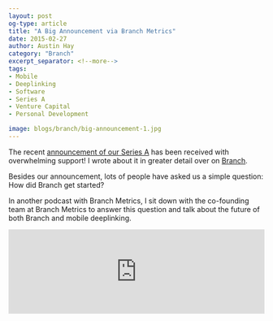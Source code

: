 ```yaml
---
layout: post
og-type: article
title: "A Big Announcement via Branch Metrics"
date: 2015-02-27
author: Austin Hay
category: "Branch"
excerpt_separator: <!--more-->
tags:
- Mobile
- Deeplinking
- Software
- Series A
- Venture Capital
- Personal Development

image: blogs/branch/big-announcement-1.jpg
---
```


The recent [announcement of our Series A](http://techcrunch.com/2015/02/26/branch-metrics-raises-15-million-for-its-smarter-mobile-deep-linking-technology/) has been received with overwhelming support! I wrote about it in greater detail over on [Branch](https://blog.branch.io/where-branch-is-headed/).

Besides our announcement, lots of people have asked us a simple question: How did Branch get started?

In another podcast with Branch Metrics, I sit down with the co-founding team at Branch Metrics to answer this question and talk about the future of both Branch and mobile deeplinking. 

<iframe width="100%" height="166" scrolling="no" frameborder="no" src="https://w.soundcloud.com/player/?url=https%3A//api.soundcloud.com/tracks/193189451&amp;color=ff5500&amp;auto_play=false&amp;hide_related=false&amp;show_comments=true&amp;show_user=true&amp;show_reposts=false"></iframe>